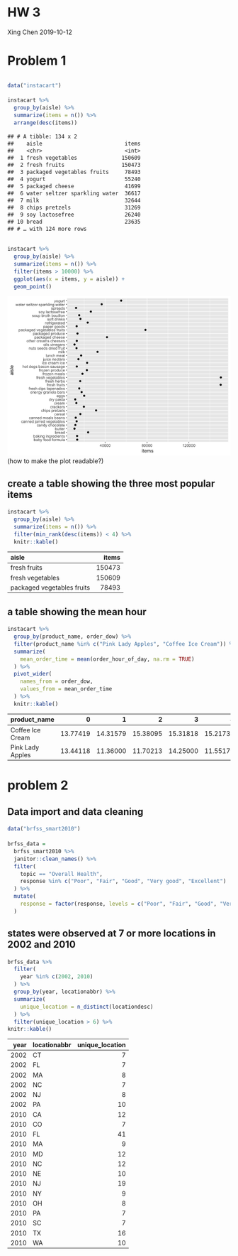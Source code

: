 HW 3
================
Xing Chen
2019-10-12

# Problem 1

## 

``` r
data("instacart")

instacart %>% 
  group_by(aisle) %>% 
  summarize(items = n()) %>% 
  arrange(desc(items))
```

    ## # A tibble: 134 x 2
    ##    aisle                          items
    ##    <chr>                          <int>
    ##  1 fresh vegetables              150609
    ##  2 fresh fruits                  150473
    ##  3 packaged vegetables fruits     78493
    ##  4 yogurt                         55240
    ##  5 packaged cheese                41699
    ##  6 water seltzer sparkling water  36617
    ##  7 milk                           32644
    ##  8 chips pretzels                 31269
    ##  9 soy lactosefree                26240
    ## 10 bread                          23635
    ## # … with 124 more rows

## 

``` r
instacart %>% 
  group_by(aisle) %>% 
  summarize(items = n()) %>% 
  filter(items > 10000) %>% 
  ggplot(aes(x = items, y = aisle)) + 
  geom_point()
```

![](p8105_hw3_xc2472_files/figure-gfm/unnamed-chunk-2-1.png)<!-- -->
(how to make the plot readable?)

## create a table showing the three most popular items

``` r
instacart %>% 
  group_by(aisle) %>% 
  summarize(items = n()) %>% 
  filter(min_rank(desc(items)) < 4) %>% 
  knitr::kable()
```

| aisle                      |  items |
| :------------------------- | -----: |
| fresh fruits               | 150473 |
| fresh vegetables           | 150609 |
| packaged vegetables fruits |  78493 |

## a table showing the mean hour

``` r
instacart %>% 
  group_by(product_name, order_dow) %>% 
  filter(product_name %in% c("Pink Lady Apples", "Coffee Ice Cream")) %>% 
  summarize(
    mean_order_time = mean(order_hour_of_day, na.rm = TRUE)
  ) %>% 
  pivot_wider(
    names_from = order_dow,
    values_from = mean_order_time
  ) %>% 
  knitr::kable()
```

| product\_name    |        0 |        1 |        2 |        3 |        4 |        5 |        6 |
| :--------------- | -------: | -------: | -------: | -------: | -------: | -------: | -------: |
| Coffee Ice Cream | 13.77419 | 14.31579 | 15.38095 | 15.31818 | 15.21739 | 12.26316 | 13.83333 |
| Pink Lady Apples | 13.44118 | 11.36000 | 11.70213 | 14.25000 | 11.55172 | 12.78431 | 11.93750 |

# problem 2

## Data import and data cleaning

``` r
data("brfss_smart2010")

brfss_data = 
  brfss_smart2010 %>% 
  janitor::clean_names() %>% 
  filter(
    topic == "Overall Health", 
    response %in% c("Poor", "Fair", "Good", "Very good", "Excellent")
  ) %>% 
  mutate(
    response = factor(response, levels = c("Poor", "Fair", "Good", "Very good", "Excellent"))
  )
```

## states were observed at 7 or more locations in 2002 and 2010

``` r
brfss_data %>% 
  filter(
    year %in% c(2002, 2010)
  ) %>% 
  group_by(year, locationabbr) %>% 
  summarize(
    unique_location = n_distinct(locationdesc)
  ) %>% 
  filter(unique_location > 6) %>% 
knitr::kable()
```

| year | locationabbr | unique\_location |
| ---: | :----------- | ---------------: |
| 2002 | CT           |                7 |
| 2002 | FL           |                7 |
| 2002 | MA           |                8 |
| 2002 | NC           |                7 |
| 2002 | NJ           |                8 |
| 2002 | PA           |               10 |
| 2010 | CA           |               12 |
| 2010 | CO           |                7 |
| 2010 | FL           |               41 |
| 2010 | MA           |                9 |
| 2010 | MD           |               12 |
| 2010 | NC           |               12 |
| 2010 | NE           |               10 |
| 2010 | NJ           |               19 |
| 2010 | NY           |                9 |
| 2010 | OH           |                8 |
| 2010 | PA           |                7 |
| 2010 | SC           |                7 |
| 2010 | TX           |               16 |
| 2010 | WA           |               10 |
